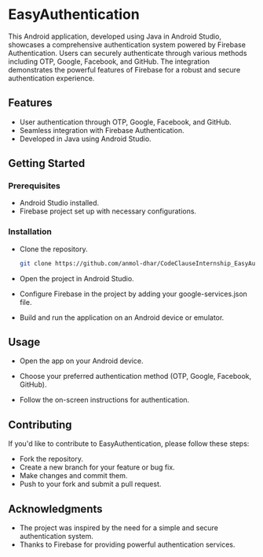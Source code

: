 # EasyAuthentication

This Android application, developed using Java in Android Studio, showcases a comprehensive authentication system powered by Firebase Authentication. Users can securely authenticate through various methods including OTP, Google, Facebook, and GitHub. The integration demonstrates the powerful features of Firebase for a robust and secure authentication experience.

## Features

- User authentication through OTP, Google, Facebook, and GitHub.
- Seamless integration with Firebase Authentication.
- Developed in Java using Android Studio.

## Getting Started

### Prerequisites

- Android Studio installed.
- Firebase project set up with necessary configurations.

### Installation

- Clone the repository.
   ```bash
   git clone https://github.com/anmol-dhar/CodeClauseInternship_EasyAuthenticationApp.git

- Open the project in Android Studio.

- Configure Firebase in the project by adding your google-services.json file.

- Build and run the application on an Android device or emulator.

## Usage

- Open the app on your Android device.

- Choose your preferred authentication method (OTP, Google, Facebook, GitHub).

- Follow the on-screen instructions for authentication.

## Contributing

If you'd like to contribute to EasyAuthentication, please follow these steps:

- Fork the repository.
- Create a new branch for your feature or bug fix.
- Make changes and commit them.
- Push to your fork and submit a pull request.

## Acknowledgments

- The project was inspired by the need for a simple and secure authentication system.
- Thanks to Firebase for providing powerful authentication services.
